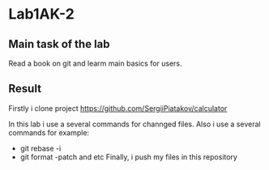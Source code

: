# Lab1AK-2
## Main task of the lab
Read a book on git and learm main basics for users.
## Result 
Firstly i clone project https://github.com/SergiiPiatakov/calculator

In this lab i use a several commands for channged files. Also i use a several commands for example:
* git rebase -i
* git format -patch and etc
Finally, i push my files in this repository
